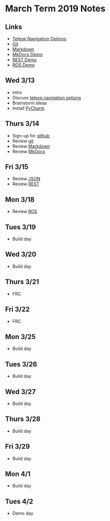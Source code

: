 # March Term 2019 Notes

## Links

* [Teleop Navigation Options](https://github.com/athenian-programming/teleop-navigation)
* [Git](http://www.athenian-robotics.org/git/)
* [Markdown](http://www.athenian-robotics.org/markdown/)
* [MkDocs Demo](http://www.mkdocs-demo.org)
* [REST Demo](https://github.com/athenian-programming/web-services-demo)
* [ROS Demo](https://github.com/athenian-programming/ros-demos)


## Wed 3/13
* Intro 
* Discuss [teleop navigation options](https://github.com/athenian-programming/teleop-navigation)
* Brainstorm ideas
* Install [PyCharm](https://www.jetbrains.com/pycharm/)

## Thurs 3/14
* Sign-up for [github](https://github.com)
* Review [git](http://www.athenian-robotics.org/git/)
* Review [Markdown](http://www.athenian-robotics.org/markdown/)
* Review [MkDocs](http://www.mkdocs-demo.org)

## Fri 3/15
* Review [JSON](https://beginnersbook.com/2015/04/json-tutorial/)
* Review [REST](https://github.com/athenian-programming/web-services-demo)

## Mon 3/18
* Review [ROS](https://github.com/athenian-programming/ros-demos) 

## Tues 3/19
* Build day

## Wed 3/20
* Build day

## Thurs 3/21
* FRC

## Fri 3/22
* FRC

## Mon 3/25
* Build day

## Tues 3/26
* Build day

## Wed 3/27
* Build day

## Thurs 3/28
* Build day

## Fri 3/29
* Build day

## Mon 4/1
* Build day

## Tues 4/2
* Demo day

